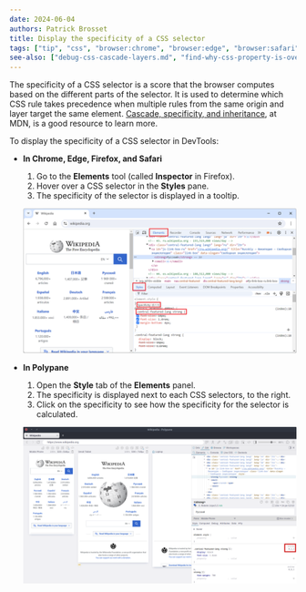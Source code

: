 ```yaml
---
date: 2024-06-04
authors: Patrick Brosset
title: Display the specificity of a CSS selector
tags: ["tip", "css", "browser:chrome", "browser:edge", "browser:safari", "browser:polypane", "browser:firefox"]
see-also: ["debug-css-cascade-layers.md", "find-why-css-property-is-overridden.md"]
---
```


The specificity of a CSS selector is a score that the browser computes based on the different parts of the selector. It is used to determine which CSS rule takes precedence when multiple rules from the same origin and layer target the same element. [Cascade, specificity, and inheritance](https://developer.mozilla.org/docs/Learn/CSS/Building_blocks/Cascade_and_inheritance), at MDN, is a good resource to learn more.

To display the specificity of a CSS selector in DevTools:

* **In Chrome, Edge, Firefox, and Safari**

  1. Go to the **Elements** tool (called **Inspector** in Firefox).
  1. Hover over a CSS selector in the **Styles** pane.
  1. The specificity of the selector is displayed in a tooltip.

  ![Chrome DevTools showing the specificity of a CSS selector in a tooltip](../../assets/img/display-css-selector-specificity.png)

* **In Polypane**

  1. Open the **Style** tab of the **Elements** panel.
  1. The specificity is displayed next to each CSS selectors, to the right.
  1. Click on the specificity to see how the specificity for the selector is calculated.

  ![Polypane DevTools showing the specificity of a CSS selector](../../assets/img/display-css-selector-specificity-polypane.png)